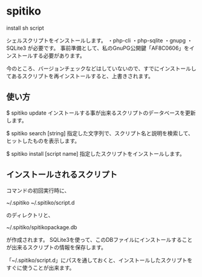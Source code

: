 # spitiko
install sh script

シェルスクリプトをインストールします。
・php-cli
・php-sqlite
・gnupg
・SQLite3
が必要です。
事前準備として、私のGnuPG公開鍵「AF8C0606」をインストールする必要があります。

今のところ、バージョンチェックなどはしていないので、すでにインストールしてあるスクリプトを再インストールすると、上書きされます。

## 使い方

$ spitiko update
インストールする事が出来るスクリプトのデータベースを更新します。

$ spitiko search [string]
指定した文字列で、スクリプト名と説明を検索して、ヒットしたものを表示します。

$ spitiko install [script name]
指定したスクリプトをインストールします。

## インストールされるスクリプト
コマンドの初回実行時に、

~/.spitiko
~/.spitiko/script.d

のディレクトリと、

~/.spitiko/spitikopackage.db

が作成されます。
SQLite3を使って、このDBファイルにインストールすることが出来るスクリプトの情報を保存します。

「~/.spitiko/script.d」にパスを通しておくと、インストールしたスクリプトをすぐに使うことが出来ます。

